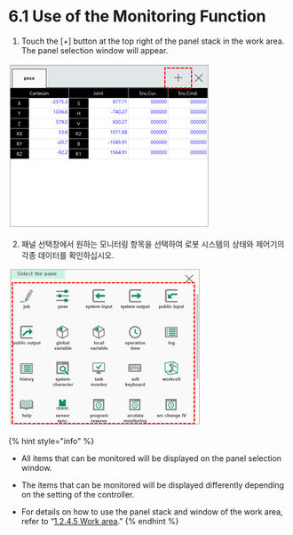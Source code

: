# 6.1 Use of the Monitoring Function

1.	Touch the \[+\] button at the top right of the panel stack in the work area. The panel selection window will appear.

![](../.gitbook/assets/image%20%28384%29.png)

2.	패널 선택창에서 원하는 모니터링 항목을 선택하여 로봇 시스템의 상태와 제어기의 각종 데이터를 확인하십시오.

![](../.gitbook/assets/image%20%28383%29.png)

{% hint style="info" %}
* All items that can be monitored will be displayed on the panel selection window.
* 
  The items that can be monitored will be displayed differently depending on the setting of the controller.

* 
  For details on how to use the panel stack and window of the work area, refer to “[1.2.4.5 Work area](../robot-system/basic-usage/screen-of-the-hi6-tp/work-area.md).”
{% endhint %}







